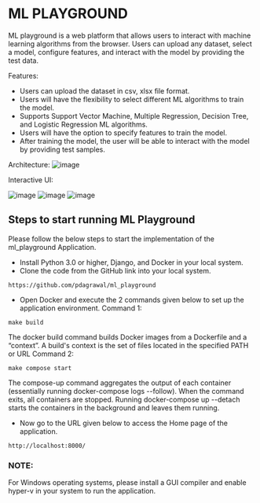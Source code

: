 # ML PLAYGROUND

ML playground is a web platform that allows users to interact with machine learning algorithms from the browser. Users can upload any dataset, select a model, configure features, and interact with the model by providing the test data.

Features:
* Users can upload the dataset in csv, xlsx file format.
* Users will have the flexibility to select different ML algorithms to train the model.
* Supports Support Vector Machine, Multiple Regression, Decision Tree, and Logistic Regression ML algorithms.
* Users will have the option to specify features to train the model.
* After training the model, the user will be able to interact with the model by providing test samples.
  
Architecture:
![image](https://github.com/pdagrawal/ml_playground/assets/20897894/383cdb15-d54a-4356-97d5-3fa3a94f7084)

Interactive UI:

![image](https://github.com/pdagrawal/ml_playground/assets/20897894/ffbba95a-b250-4986-b23e-145576397d58)
![image](https://github.com/pdagrawal/ml_playground/assets/20897894/b8e07808-44ee-4124-b4c1-c1bd9f25f710)
![image](https://github.com/pdagrawal/ml_playground/assets/20897894/08cd9b5c-e220-4afb-937a-e6eecf6b8480)

## Steps to start running ML Playground
Please follow the below steps to start the implementation of the ml_playground Application.

- Install Python 3.0 or higher, Django, and Docker in your local system.
- Clone the code from the GitHub link into your local system.
```
https://github.com/pdagrawal/ml_playground
```
- Open Docker and execute the 2 commands given below to set up the application environment.
Command 1:
```
make build
```
The docker build command builds Docker images from a Dockerfile and a “context”. A build's context is the set of files located in the specified PATH or URL
Command 2:
```
make compose start
```
The compose-up command aggregates the output of each container (essentially running docker-compose logs --follow). When the command exits, all containers are stopped. Running docker-compose up --detach starts the containers in the background and leaves them running.
- Now go to the URL given below to access the Home page of the application.
```
http://localhost:8000/
```


### NOTE:

For Windows operating systems, please install a GUI compiler and enable hyper-v in your system to run the application.
